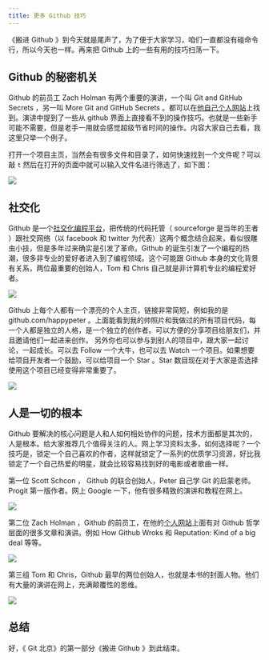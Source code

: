 ```yaml
---
title: 更多 Github 技巧
---
```


《搬进 Github 》到今天就是尾声了，为了便于大家学习，咱们一直都没有碰命令行，所以今天也一样。再来把 Github 上的一些有用的技巧扫荡一下。

## Github 的秘密机关

Github 的前员工 Zach Holman 有两个重要的演讲，一个叫 Git and GitHub Secrets ，另一叫 More Git and GitHub Secrets 。都可以在[他自己个人网站](http://zachholman.com/talks)上找到。演讲中提到了一些从 github 界面上直接看不到的操作技巧。也就是一些新手可能不需要，但是老手一用就会感觉超级节省时间的操作。内容大家自己去看，我这里只举一个例子。

打开一个项目主页，当然会有很多文件和目录了，如何快速找到一个文件呢？可以敲 `t` 然后在打开的页面中就可以输入文件名进行筛选了，如下图：

![](https://img.haoqicat.com/2019031810.jpg)


## 社交化

Github 是一个[社交化编程平台](https://guides.github.com/activities/socialize/)，把传统的代码托管（ sourceforge 是当年的王者 ）跟社交网络（以 facebook 和 twitter 为代表）这两个概念结合起来，看似很雕虫小技，但是多年过来确实是引发了革命。Github 的诞生引发了一个编程的热潮，很多非专业的爱好者进入到了编程领域。这个可能跟 Github 本身的文化背景有关系，两位最重要的创始人，Tom 和 Chris 自己就是非计算机专业的编程爱好者。

![](https://img.haoqicat.com/2019031811.jpg)


Github 上每个人都有一个漂亮的个人主页，链接非常简短，例如我的是 github.com/happypeter 。上面能看到我的帅照片和我做过的所有项目代码，每一个人都是独立的人格，是一个独立的创作者。可以方便的分享项目给朋友们，并且邀请他们一起进来创作。 另外你也可以参与到别人的项目中，跟大家一起讨论，一起成长。可以去 Follow 一个大牛，也可以去 Watch 一个项目。如果想要给项目开发者一个鼓励，可以给项目一个 Star 。Star 数目现在对于大家是否选择使用这个项目已经变得非常重要了。

![](https://img.haoqicat.com/2019031812.jpg)


## 人是一切的根本

Github 要解决的核心问题是人和人如何相处协作的问题，技术方面都是其次的，人是根本。给大家推荐几个值得关注的人。网上学习资料太多，如何选择呢？一个技巧是，锁定一个自己喜欢的作者，这样就锁定了一系列的优质学习资源，好比我锁定了一个自己热爱的明星，就会比较容易找到好的电影或者歌曲一样。

第一位 Scott Schcon ， Github 的联合创始人，Peter 自己学 Git 的启蒙老师。 Progit 第一版作者。网上 Google 一下，他有很多精致的演讲和教程在网上。

![](https://img.haoqicat.com/2019031813.jpg)


第二位 Zach Holman ，Github 的前员工，在他的[个人网站](http://zachholman.com/)上面有对 Github 哲学层面的很多文章和演讲。例如 How Github Wroks 和 Reputation: Kind of a big deal 等等。

![](https://img.haoqicat.com/2019031814.jpg)


第三组 Tom 和 Chris，Github 最早的两位创始人，也就是本书的封面人物。他们有大量的演讲在网上，充满颠覆性的思维。

![](https://img.haoqicat.com/2019031815.jpg)


## 总结

好，《 Git 北京》的第一部分《搬进 Github 》到此结束。
